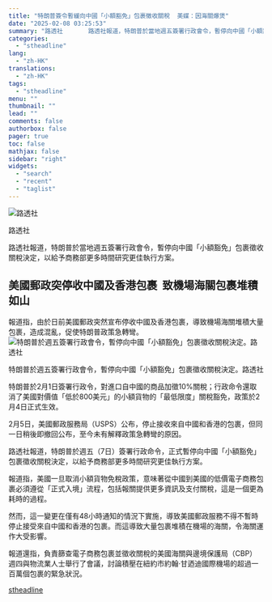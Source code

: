 ```yaml
---
title: "特朗普簽令暫緩向中國「小額豁免」包裹徵收關稅  美媒：因海關爆煲"
date: "2025-02-08 03:25:53"
summary: "路透社       路透社報道，特朗普於當地週五簽署行政會令，暫停向中國「小額豁免」包裹徵收..."
categories:
  - "stheadline"
lang:
  - "zh-HK"
translations:
  - "zh-HK"
tags:
  - "stheadline"
menu: ""
thumbnail: ""
lead: ""
comments: false
authorbox: false
pager: true
toc: false
mathjax: false
sidebar: "right"
widgets:
  - "search"
  - "recent"
  - "taglist"
---
```


![路透社](https://image.stheadline.com/f/680p0/0x0/100/none/194cf82d222dd0f34aa9befd609a869d/stheadline/inewsmedia/20250208/_2025020803195730050.jpg)

路透社




路透社報道，特朗普於當地週五簽署行政會令，暫停向中國「小額豁免」包裹徵收關稅決定，以給予商務部更多時間研究更佳執行方案。

美國郵政突停收中國及香港包裹  致機場海關包裹堆積如山
---------------------------

報道指，由於日前美國郵政突然宣布停收中國及香港包裹，導致機場海關堆積大量包裹，造成混亂，促使特朗普政策急轉彎。
 ![特朗普於週五簽署行政會令，暫停向中國「小額豁免」包裹徵收關稅決定。路透社](https://image.hkhl.hk/f/1024p0/0x0/100/none/04325cc342e93c59aee02e97771c9341/2025-02/Screenshot_2025-02-07_at_6_11_38_PM_0.png)


特朗普於週五簽署行政會令，暫停向中國「小額豁免」包裹徵收關稅決定。路透社




特朗普於2月1日簽署行政令，對進口自中國的商品加徵10%關稅；行政命令還取消了美國對價值「低於800美元」的小額貨物的「最低限度」關稅豁免，政策於2月4日正式生效。

2月5日，美國郵政服務局（USPS）公布，停止接收來自中國和香港的包裹，但同一日稍後即撤回公布，至今未有解釋政策急轉彎的原因。

路透社報道，特朗普於週五（7日）簽署行政命令，正式暫停向中國「小額豁免」包裹徵收關稅決定，以給予商務部更多時間研究更佳執行方案。

報道指，美國一旦取消小額貨物免稅政策，意味著從中國到美國的低價電子商務包裹必須遵從「正式入境」流程，包括報關提供更多資訊及支付關稅，這是一個更為耗時的過程。

然而，這一變更在僅有48小時通知的情況下實施，導致美國郵政服務不得不暫時停止接受來自中國和香港的包裹。而這導致大量包裹堆積在機場的海關，令海關運作大受影響。

報道還指，負責篩查電子商務包裹並徵收關稅的美國海關與邊境保護局（CBP）週四與物流業人士舉行了會議，討論積壓在紐約市約翰·甘迺迪國際機場的超過一百萬個包裹的緊急狀況。

[stheadline](https://std.stheadline.com/realtime/article/2051506/即時-國際-特朗普簽令暫緩向中國-小額豁免-包裹徵收關稅-美媒-因海關爆煲)
